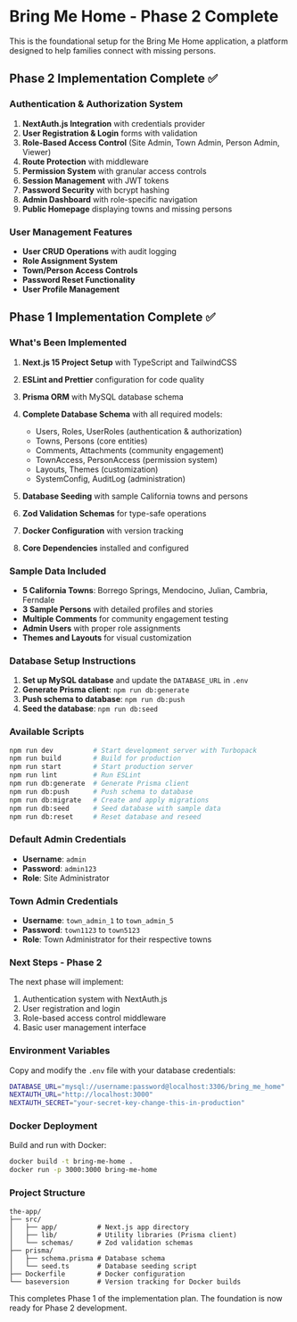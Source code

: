 # Bring Me Home - Phase 2 Complete

This is the foundational setup for the Bring Me Home application, a platform designed to help families connect with missing persons.

## Phase 2 Implementation Complete ✅

### Authentication & Authorization System

1. **NextAuth.js Integration** with credentials provider
2. **User Registration & Login** forms with validation
3. **Role-Based Access Control** (Site Admin, Town Admin, Person Admin, Viewer)
4. **Route Protection** with middleware
5. **Permission System** with granular access controls
6. **Session Management** with JWT tokens
7. **Password Security** with bcrypt hashing
8. **Admin Dashboard** with role-specific navigation
9. **Public Homepage** displaying towns and missing persons

### User Management Features

- **User CRUD Operations** with audit logging
- **Role Assignment System** 
- **Town/Person Access Controls**
- **Password Reset Functionality**
- **User Profile Management**

## Phase 1 Implementation Complete ✅

### What's Been Implemented

1. **Next.js 15 Project Setup** with TypeScript and TailwindCSS
2. **ESLint and Prettier** configuration for code quality
3. **Prisma ORM** with MySQL database schema
4. **Complete Database Schema** with all required models:
   - Users, Roles, UserRoles (authentication & authorization)
   - Towns, Persons (core entities)
   - Comments, Attachments (community engagement)
   - TownAccess, PersonAccess (permission system)
   - Layouts, Themes (customization)
   - SystemConfig, AuditLog (administration)

5. **Database Seeding** with sample California towns and persons
6. **Zod Validation Schemas** for type-safe operations
7. **Docker Configuration** with version tracking
8. **Core Dependencies** installed and configured

### Sample Data Included

- **5 California Towns**: Borrego Springs, Mendocino, Julian, Cambria, Ferndale
- **3 Sample Persons** with detailed profiles and stories
- **Multiple Comments** for community engagement testing
- **Admin Users** with proper role assignments
- **Themes and Layouts** for visual customization

### Database Setup Instructions

1. **Set up MySQL database** and update the `DATABASE_URL` in `.env`
2. **Generate Prisma client**: `npm run db:generate`
3. **Push schema to database**: `npm run db:push`
4. **Seed the database**: `npm run db:seed`

### Available Scripts

```bash
npm run dev          # Start development server with Turbopack
npm run build        # Build for production
npm run start        # Start production server
npm run lint         # Run ESLint
npm run db:generate  # Generate Prisma client
npm run db:push      # Push schema to database
npm run db:migrate   # Create and apply migrations
npm run db:seed      # Seed database with sample data
npm run db:reset     # Reset database and reseed
```

### Default Admin Credentials

- **Username**: `admin`
- **Password**: `admin123`
- **Role**: Site Administrator

### Town Admin Credentials

- **Username**: `town_admin_1` to `town_admin_5`
- **Password**: `town1123` to `town5123`
- **Role**: Town Administrator for their respective towns

### Next Steps - Phase 2

The next phase will implement:
1. Authentication system with NextAuth.js
2. User registration and login
3. Role-based access control middleware
4. Basic user management interface

### Environment Variables

Copy and modify the `.env` file with your database credentials:

```bash
DATABASE_URL="mysql://username:password@localhost:3306/bring_me_home"
NEXTAUTH_URL="http://localhost:3000"
NEXTAUTH_SECRET="your-secret-key-change-this-in-production"
```

### Docker Deployment

Build and run with Docker:

```bash
docker build -t bring-me-home .
docker run -p 3000:3000 bring-me-home
```

### Project Structure

```
the-app/
├── src/
│   ├── app/          # Next.js app directory
│   ├── lib/          # Utility libraries (Prisma client)
│   └── schemas/      # Zod validation schemas
├── prisma/
│   ├── schema.prisma # Database schema
│   └── seed.ts       # Database seeding script
├── Dockerfile        # Docker configuration
└── baseversion       # Version tracking for Docker builds
```

This completes Phase 1 of the implementation plan. The foundation is now ready for Phase 2 development.
